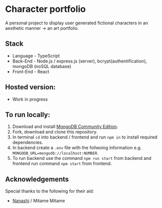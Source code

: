 # Character portfolio

A personal project to display user generated fictional characters in an aesthetic manner -> an art portfolio.

## Stack

- Language - TypeScript
- Back-End - Node.js / express.js (server), bcrypt(authentification), mongoDB (noSQL database)
- Front-End - React

## Hosted version:

- Work in progress

## To run locally:

1. Download and install [MongoDB Community Edition](https://www.mongodb.com/docs/manual/administration/install-community/).
2. Fork, download and clone this repository.
3. In terminal `cd` into backend / frontend and run `npm in` to install required dependencies.
4. In backend create a `.env` file with the follwoing information e.g. `MONGODB_URL=mongodb://localhost:NUMBER`.
5. To run backend use the command `npm run start` from backend and frontend run command `npm start` from frontend.

## Acknowledgements

Special thanks to the following for their aid:
- [Nanashi](https://github.com/Mitame) / Mitame Mitame 